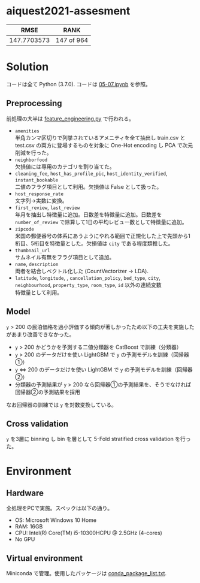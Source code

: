# aiquest2021-assesment

|RMSE|RANK|
|:---:|:---:|
|147.7703573|147 of 964|

# Solution

コードは全て Python (3.7.0). コードは [05-07.ipynb](experiments/05-07.ipynb) を参照。

## Preprocessing
前処理の大半は [feature_engineering.py](scripts/feature_engineering.py) で行われる。

- `amenities`  
  半角カンマ区切りで列挙されているアメニティを全て抽出し train.csv と test.csv の両方に登場するものを対象に One-Hot encoding し PCA で次元削減を行った。
- `neighborfood`  
  欠損値には専用のカテゴリを割り当てた。
- `cleaning_fee`, `host_has_profile_pic`, `host_identity_verified`, `instant_bookable`  
  二値のフラグ項目として利用。欠損値は False として扱った。
- `host_response_rate`  
  文字列→実数に変換。
- `first_review`, `last_review`  
  年月を抽出し特徴量に追加。日数差を特徴量に追加。日数差を `number_of_review` で除算して1日の平均レビュー数として特徴量に追加。
- `zipcode`  
  米国の郵便番号の体系にあうようにやれる範囲で正規化した上で先頭から1桁目、5桁目を特徴量とした。欠損値は `city` である程度類推した。
- `thumbnail_url`  
  サムネイル有無をフラグ項目として追加。
- `name`, `description`  
  両者を結合しベクトル化した (CountVectorizer -> LDA).
- `latitude`, `longitude`, , `cancellation_policy`, `bed_type`, `city`, `neighbourhood`, `property_type`, `room_type`, `id` 以外の連続変数  
  特徴量として利用。

## Model
`y` > 200 の民泊価格を過小評価する傾向が著しかったため以下の工夫を実施したがあまり改善できなかった。

- `y` > 200 かどうかを予測する二値分類器を CatBoost で訓練（分類器）
- `y` > 200 のデータだけを使い LightGBM で `y` の予測モデルを訓練（回帰器①）
- `y` <=> 200 のデータだけを使い LightGBM で `y` の予測モデルを訓練（回帰器②）
- 分類器の予測結果が `y` > 200 なら回帰器①の予測結果を、そうでなければ回帰器②の予測結果を採用

なお回帰器の訓練では `y` を対数変換している。

## Cross validation
`y` を3層に binning し bin を層として 5-Fold stratified cross validation を行った。

# Environment

## Hardware

全処理をPCで実施。スペックは以下の通り。

- OS: Microsoft Windows 10 Home
- RAM: 16GB
- CPU: Intel(R) Core(TM) i5-10300HCPU @ 2.5GHz (4-cores)
- No GPU

## Virtual environment
Miniconda で管理。使用したパッケージは [conda_package_list.txt](conda_package_list.txt).